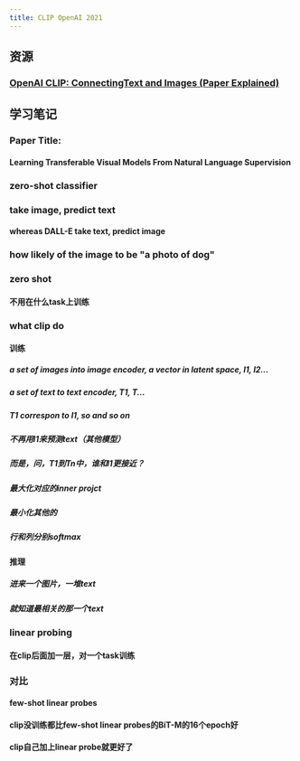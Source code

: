 ```yaml
---
title: CLIP OpenAI 2021
---
```


## 资源
### [OpenAI CLIP: ConnectingText and Images (Paper Explained)](https://www.youtube.com/watch?v=T9XSU0pKX2E)
## 学习笔记
### Paper Title:
#### Learning Transferable Visual Models From Natural Language Supervision
### zero-shot classifier
### take image, predict text
#### whereas DALL-E take text, predict image
### how likely of the image to be "a photo of dog"
### zero shot
#### 不用在什么task上训练
### what clip do
#### 训练
##### a set of images into image encoder, a vector in latent space, I1, I2...
##### a set of text to text encoder, T1, T...
##### T1 correspon to I1, so and so on
##### 不再用I1来预测text（其他模型）
##### 而是，问，T1到Tn中，谁和I1更接近？
##### 最大化对应的inner projct
##### 最小化其他的
##### 行和列分别softmax
#### 推理
##### 进来一个图片，一堆text
##### 就知道最相关的那一个text
### linear probing
#### 在clip后面加一层，对一个task训练
### 对比
#### few-shot linear probes
#### clip没训练都比few-shot linear probes的BiT-M的16个epoch好
#### clip自己加上linear probe就更好了